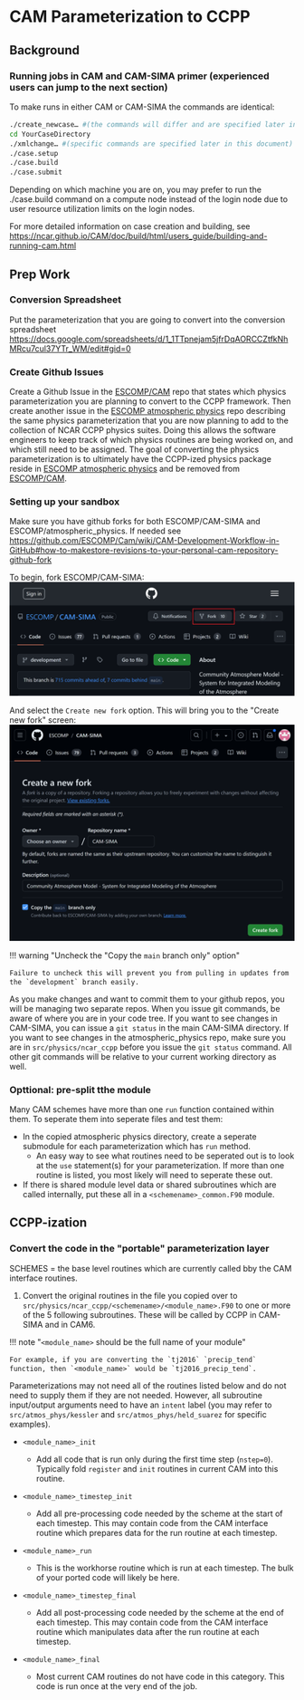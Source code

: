 # CAM Parameterization to CCPP

## Background

### Running jobs in CAM and CAM-SIMA primer (experienced users can jump to the next section)

To make runs in either CAM or CAM-SIMA the commands are identical:
```bash
./create_newcase… #(the commands will differ and are specified later in this document)
cd YourCaseDirectory
./xmlchange… #(specific commands are specified later in this document)
./case.setup
./case.build
./case.submit
```

Depending on which machine you are on, you may prefer to run the ./case.build command on a compute node instead of the login node due to user resource utilization limits on the login nodes.

For more detailed information on case creation and building, see https://ncar.github.io/CAM/doc/build/html/users_guide/building-and-running-cam.html

## Prep Work

### Conversion Spreadsheet
Put the parameterization that you are going to convert into the conversion spreadsheet
https://docs.google.com/spreadsheets/d/1_1TTpnejam5jfrDqAORCCZtfkNhMRcu7cul37YTr_WM/edit#gid=0

### Create Github Issues
Create a Github Issue in the [ESCOMP/CAM](https://github.com/ESCOMP/CAM) repo that states which physics parameterization you are planning to convert to the CCPP framework.  Then create another issue in the [ESCOMP atmospheric physics](https://github.com/NCAR/atmospheric_physics) repo describing the same physics parameterization that you are now planning to add to the collection of NCAR CCPP physics suites.  Doing this allows the software engineers to keep track of which physics routines are being worked on, and which still need to be assigned.  The goal of converting the physics parameterization is to ultimately have the CCPP-ized physics package reside in [ESCOMP atmospheric physics](https://github.com/NCAR/atmospheric_physics) and be removed from [ESCOMP/CAM](https://github.com/ESCOMP/CAM).

### Setting up your sandbox

Make sure you have github forks for both ESCOMP/CAM-SIMA and ESCOMP/atmospheric_physics.  If needed see https://github.com/ESCOMP/Cam/wiki/CAM-Development-Workflow-in-GitHub#how-to-makestore-revisions-to-your-personal-cam-repository-github-fork


To begin, fork ESCOMP/CAM-SIMA:
![text](fork-cam-sima.png "Forking CAM-SIMA")

And select the `Create new fork` option.  This will bring you to the "Create new fork" screen:
![text](fork-cam-sima-2.png "Forking CAM-SIMA")

!!! warning "Uncheck the \"Copy the `main` branch only\" option"

    Failure to uncheck this will prevent you from pulling in updates from the `development` branch easily.

As you make changes and want to commit them to your github repos, you will be managing two separate repos.  When you issue git commands, be aware of where you are in your code tree.  If you want to see changes in CAM-SIMA, you can issue a `git status` in the main CAM-SIMA directory.  If you want to see changes in the atmospheric_physics repo, make sure you are in `src/physics/ncar_ccpp` before you issue the `git status` command.  All other git commands will be relative to your current working directory as well.

### Opttional: pre-split tthe module

Many CAM schemes have more than one `run` function contained within them.  To seperate them into seperate files and test them:
 - In the copied atmospheric physics directory, create a seperate submodule for each parameterization which has `run` method.
   - An easy way to see what routines need to be seperated out is to look at the `use` statement(s) for your parameterization.  If more than one routine is listed, you most likely will need to seperate these out.
- If there is shared module level data or shared subroutines which are called internally, put these all in a `<schemename>_common.F90` module.

## CCPP-ization

### Convert the code in the "portable" parameterization layer

SCHEMES = the base level routines which are currently called bby the CAM interface routines.

1) Convert the original routines in the file you copied over to `src/physics/ncar_ccpp/<schemename>/<module_name>.F90` to one or more of the 5 following subroutines.  These will be called by CCPP in CAM-SIMA and in CAM6.

!!! note "`<module_name>` should be the full name of your module"

    For example, if you are converting the `tj2016` `precip_tend` function, then `<module_name>` would be `tj2016_precip_tend`.

Parameterizations may not need all of the routines listed below and do not need to supply them if they are not needed.  However, all subroutine input/output arguments need to have an `intent` label (you may refer to `src/atmos_phys/kessler` and `src/atmos_phys/held_suarez` for specific examples).

- `<module_name>_init`
  - Add all code that is run only during the first time step (`nstep=0`).  Typically fold `register` and `init` routines in current CAM into this routine.

- `<module_name>_timestep_init`
  - Add all pre-processing code needed by the scheme at the start of each timestep.  This may contain code from the CAM interface routine which prepares data for the run routine at each timestep.

- `<module_name>_run`
  - This is the workhorse routine which is run at each timestep.  The bulk of your ported code will likely be here.

- `<module_name>_timestep_final`
  - Add all post-processing code needed by the scheme at the end of each timestep.  This may contain code from the CAM interface routine which manipulates data after the run routine at each timestep.

- `<module_name>_final`
  - Most current CAM routines do not have code in this category.  This code is run once at the very end of the job.

